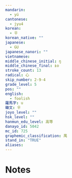 ```yaml
---
mandarin:
  - yú
cantonese:
  - jyu4
korean:
  - 우
korean_native: ""
japanese:
  - GU
japanese_nanori: ""
vietnamese:
middle_chinese_initial: ŋ
middle_chinese_final: ɨo
stroke_count: 13
radical: 心
skip_number: 2-9-4
grade_level: 5
pos: ""
english:
  - foolish
羅馬字: u
韓文: 우
joyo_level: ""
hsk_level: ""
hanmun_edu_level: 高等
danayo_id: 5042
mc_id: 725
graphemic_classification: 禺
stand_in: "TRUE"
aliases:
---
```


# Notes
